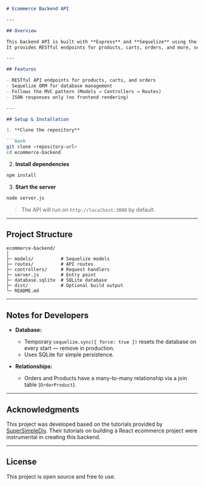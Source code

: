 ````markdown
# Ecommerce Backend API

---

## Overview

This backend API is built with **Express** and **Sequelize** using the **MVC pattern** (without a view layer).  
It provides RESTful endpoints for products, carts, orders, and more, serving as the backend for an ecommerce application.

---

## Features

- RESTful API endpoints for products, carts, and orders  
- Sequelize ORM for database management  
- Follows the MVC pattern (Models → Controllers → Routes)  
- JSON responses only (no frontend rendering)  

---

## Setup & Installation

1. **Clone the repository**  

```bash
git clone <repository-url>
cd ecommerce-backend
````

2. **Install dependencies**

```bash
npm install
```

3. **Start the server**

```bash
node server.js
```

> The API will run on `http://localhost:3000` by default.
---

## Project Structure

```
ecommerce-backend/
│
├─ models/          # Sequelize models
├─ routes/          # API routes
├─ controllers/     # Request handlers
├─ server.js        # Entry point
├─ database.sqlite  # SQLite database
├─ dist/            # Optional build output
└─ README.md
```

---

## Notes for Developers

* **Database:**

  * Temporary `sequelize.sync({ force: true })` resets the database on every start — remove in production.
  * Uses SQLite for simple persistence.

* **Relationships:**

  * Orders and Products have a many-to-many relationship via a join table (`OrderProduct`).

---

## Acknowledgments

This project was developed based on the tutorials provided by [SuperSimpleDiv](https://www.youtube.com/@SuperSimpleDev). Their tutorials on building a React ecommerce project were instrumental in creating this backend.

---

## License

This project is open source and free to use.

```
